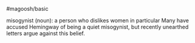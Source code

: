 #magoosh/basic

misogynist (noun): a person who dislikes women in particular 
Many have accused Hemingway of being a quiet misogynist, but recently unearthed letters argue against 
this belief. 

